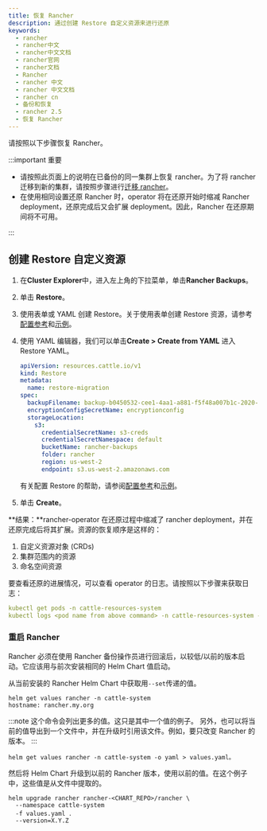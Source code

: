 ```yaml
---
title: 恢复 Rancher
description: 通过创建 Restore 自定义资源来进行还原
keywords:
  - rancher
  - rancher中文
  - rancher中文文档
  - rancher官网
  - rancher文档
  - Rancher
  - rancher 中文
  - rancher 中文文档
  - rancher cn
  - 备份和恢复
  - rancher 2.5
  - 恢复 Rancher
---
```


请按照以下步骤恢复 Rancher。

:::important 重要

- 请按照此页面上的说明在已备份的同一集群上恢复 rancher。为了将 rancher 迁移到新的集群，请按照步骤进行[迁移 rancher](/docs/rancher2/backups/2.5/migrating-rancher/_index)。
- 在使用相同设置还原 Rancher 时，operator 将在还原开始时缩减 Rancher deployment，还原完成后又会扩展 deployment。因此，Rancher 在还原期间将不可用。

:::

## 创建 Restore 自定义资源

1. 在**Cluster Explorer**中，进入左上角的下拉菜单，单击**Rancher Backups**。
1. 单击 **Restore**。
1. 使用表单或 YAML 创建 Restore。关于使用表单创建 Restore 资源，请参考[配置参考](/docs/rancher2/backups/2.5/configuration/restore-config/_index)和[示例](/docs/rancher2/backups/2.5/examples/_index)。
1. 使用 YAML 编辑器，我们可以单击**Create > Create from YAML** 进入 Restore YAML。

   ```yaml
   apiVersion: resources.cattle.io/v1
   kind: Restore
   metadata:
     name: restore-migration
   spec:
     backupFilename: backup-b0450532-cee1-4aa1-a881-f5f48a007b1c-2020-09-15T07-27-09Z.tar.gz
     encryptionConfigSecretName: encryptionconfig
     storageLocation:
       s3:
         credentialSecretName: s3-creds
         credentialSecretNamespace: default
         bucketName: rancher-backups
         folder: rancher
         region: us-west-2
         endpoint: s3.us-west-2.amazonaws.com
   ```

   有关配置 Restore 的帮助，请参阅[配置参考](/docs/rancher2/backups/2.5/configuration/restore-config/_index)和[示例](/docs/rancher2/backups/2.5/examples/_index)。

1. 单击 **Create**。

**结果：**rancher-operator 在还原过程中缩减了 rancher deployment，并在还原完成后将其扩展。资源的恢复顺序是这样的：

1. 自定义资源对象 (CRDs)
2. 集群范围内的资源
3. 命名空间资源

要查看还原的进展情况，可以查看 operator 的日志。请按照以下步骤来获取日志：

```yaml
kubectl get pods -n cattle-resources-system
kubectl logs <pod name from above command> -n cattle-resources-system -f
```

### 重启 Rancher

Rancher 必须在使用 Rancher 备份操作员进行回滚后，以较低/以前的版本启动。它应该用与前次安装相同的 Helm Chart 值启动。

从当前安装的 Rancher Helm Chart 中获取用`--set`传递的值。

```
helm get values rancher -n cattle-system
hostname: rancher.my.org
```

:::note
这个命令会列出更多的值。这只是其中一个值的例子。
另外，也可以将当前的值导出到一个文件中，并在升级时引用该文件。例如，要只改变 Rancher 的版本。
:::

```
helm get values rancher -n cattle-system -o yaml > values.yaml。
```

然后将 Helm Chart 升级到以前的 Rancher 版本，使用以前的值。在这个例子中，这些值是从文件中提取的。

```
helm upgrade rancher rancher-<CHART_REPO>/rancher \
  --namespace cattle-system
  -f values.yaml ．
  --version=X.Y.Z
```
